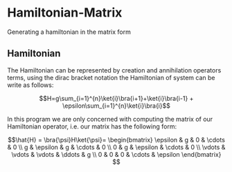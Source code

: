 # Hamiltonian-Matrix
Generating a hamiltonian in the matrix form
## Hamiltonian
The Hamiltonian can be represented by creation and annihilation operators terms, using the dirac bracket notation the Hamiltonian of system can be write as follows:

$$H=g\sum_{i=1}^{n}\ket{i}\bra{i+1}+\ket{i}\bra{i-1} + \epsilon\sum_{i=1}^{n}\ket{i}\bra{i}$$

In this program we are only concerned with computing the matrix of our Hamiltonian operator, i.e. our matrix has the following form:

$$\hat{H} = \bra{\psi}H\ket{\psi}= 
\begin{bmatrix}
\epsilon & g & 0 & \cdots & 0 \\
g & \epsilon & g & \cdots & 0 \\
0 & g & \epsilon & \cdots & 0 \\
\vdots & \vdots & \vdots & \ddots & g \\
0 & 0 & 0 & \cdots & \epsilon
\end{bmatrix}
$$